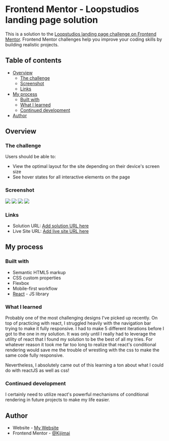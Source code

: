# Frontend Mentor - Loopstudios landing page solution

This is a solution to the [Loopstudios landing page challenge on Frontend Mentor](https://www.frontendmentor.io/challenges/loopstudios-landing-page-N88J5Onjw). Frontend Mentor challenges help you improve your coding skills by building realistic projects.

## Table of contents

- [Overview](#overview)
  - [The challenge](#the-challenge)
  - [Screenshot](#screenshot)
  - [Links](#links)
- [My process](#my-process)
  - [Built with](#built-with)
  - [What I learned](#what-i-learned)
  - [Continued development](#continued-development)
- [Author](#author)

## Overview

### The challenge

Users should be able to:

- View the optimal layout for the site depending on their device's screen size
- See hover states for all interactive elements on the page

### Screenshot

![](./screenshots/preview1.jpg)
![](./screenshots/preview2.jpg)
![](./screenshots/preview3.jpg)
![](./screenshots/preview4.jpg)

### Links

- Solution URL: [Add solution URL here](https://github.com/Kijimai/loopstudios-react)
- Live Site URL: [Add live site URL here](https://loopstudios-react-kijimai.netlify.app/)

## My process

### Built with

- Semantic HTML5 markup
- CSS custom properties
- Flexbox
- Mobile-first workflow
- [React](https://reactjs.org/) - JS library

### What I learned

Probably one of the most challenging designs I've picked up recently. On top of practicing with react, I struggled heavily with the navigation bar trying to make it fully responsive. I had to make 5 different iterations before I got to the one in my solution. It was only until I really had to leverage the utility of react that I found my solution to be the best of all my tries. For whatever reason it took me far too long to realize that react's conditional rendering would save me the trouble of wrestling with the css to make the same code fully responsive.

Nevertheless, I absolutely came out of this learning a ton about what I could do with reactJS as well as css!

### Continued development

I certainly need to utilize react's powerful mechanisms of conditional rendering in future projects to make my life easier.

## Author

- Website - [My Website](https://jdbucog.com/)
- Frontend Mentor - [@Kijimai](https://www.frontendmentor.io/profile/Kijimai)
